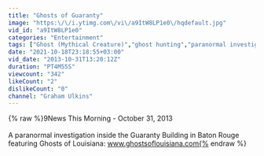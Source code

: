 ```yaml
---
title: "Ghosts of Guaranty"
image: "https:\/\/i.ytimg.com\/vi\/a9ItW8LP1e0\/hqdefault.jpg"
vid_id: "a9ItW8LP1e0"
categories: "Entertainment"
tags: ["Ghost (Mythical Creature)","ghost hunting","paranormal investigation"]
date: "2021-10-18T23:18:55+03:00"
vid_date: "2013-10-31T13:20:12Z"
duration: "PT4M55S"
viewcount: "342"
likeCount: "2"
dislikeCount: "0"
channel: "Graham Ulkins"
---
```

{% raw %}9News This Morning - October 31, 2013<br /><br />A paranormal investigation inside the Guaranty Building in Baton Rouge featuring Ghosts of Louisiana: www.ghostsoflouisiana.com{% endraw %}
